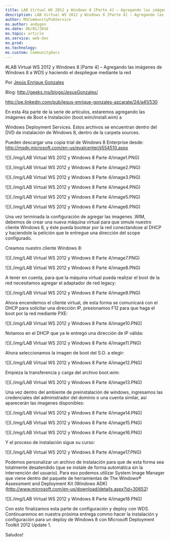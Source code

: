 ```yaml
---
title: LAB Virtual WS 2012 y Windows 8 [Parte 4] – Agregando las imágenes de Windows 8 a WDS y haciendo el despliegue mediante la red
description: LAB Virtual WS 2012 y Windows 8 [Parte 4] – Agregando las imágenes de Windows 8 a WDS y haciendo el despliegue mediante la red
author: MSCommunityPubService
ms.author: andygon
ms.date: 06/01/2016
ms.topic: article
ms.service: web-dev
ms.prod: 
ms.technology:
ms.custom: CommunityDocs
---
```


#LAB Virtual WS 2012 y Windows 8 [Parte 4] – Agregando las imágenes de Windows 8 a WDS y haciendo el despliegue mediante la red

Por [Jesús Enrique
Gonzales](http://mvp.microsoft.com/en-us/mvp/Jesus%20Enrique%20Gonzales%20Azcarate-5000714)

Blog: http://geeks.ms/blogs/JesusGonzales/

<http://pe.linkedin.com/pub/jesus-enrique-gonzales-azcarate/24/a41/530>

En esta 4ta parte de la serie de artículos, estaremos agregando las
imágenes de Boot e Instalación (boot.wim/install.wim) a

Windows Deployment Services. Estos archivos se encuentran dentro del DVD
de instalación de Windows 8, dentro de la carpeta sources.

Pueden descargar una copia trial de Windows 8 Enterprise desde:
<http://msdn.microsoft.com/en-us/evalcenter/jj554510.aspx>

![](./img/LAB Virtual WS 2012 y Windows 8 Parte 4/image1.PNG)

![](./img/LAB Virtual WS 2012 y Windows 8 Parte 4/image2.PNG)

![](./img/LAB Virtual WS 2012 y Windows 8 Parte 4/image3.PNG)

![](./img/LAB Virtual WS 2012 y Windows 8 Parte 4/image4.PNG)

![](./img/LAB Virtual WS 2012 y Windows 8 Parte 4/image5.PNG)

![](./img/LAB Virtual WS 2012 y Windows 8 Parte 4/image6.PNG)

Una vez terminada la configuración de agregar las imagenes .WIM, debemos
de crear una nueva máquina virtual para que simule nuestro cliente
Windows 8, y éste pueda bootear por la red conectandose al DHCP y
haciendole la petición que le entregue una dirección del scope
configurado.

Creamos nuestro cliente Windows 8:

![](./img/LAB Virtual WS 2012 y Windows 8 Parte 4/image7.PNG)

![](./img/LAB Virtual WS 2012 y Windows 8 Parte 4/image8.PNG)

A tener en cuenta, para que la máquina virtual pueda realizar el boot de
la red necesitamos agregar el adaptador de red legacy:

![](./img/LAB Virtual WS 2012 y Windows 8 Parte 4/image9.PNG)

Ahora encendemos el cliente virtual, de esta forma se comunicará con el
DHCP para solicitar una dirección IP, presionamos F12 para que haga el
boot por la red mediante PXE:

![](./img/LAB Virtual WS 2012 y Windows 8 Parte 4/image10.PNG)

Notamos en el DHCP que ya le entregó una dirección de IP válida:

![](./img/LAB Virtual WS 2012 y Windows 8 Parte 4/image11.PNG)

Ahora seleccionamos la imagen de boot del S.O. a elegir:

![](./img/LAB Virtual WS 2012 y Windows 8 Parte 4/image12.PNG)

Empieza la transferencia y carga del archivo boot.wim:

![](./img/LAB Virtual WS 2012 y Windows 8 Parte 4/image13.PNG)

Una vez dentro del ambiente de preinstalación de windows, ingresamos las
credenciales del administrador del dominio o una cuenta similar, así
aparecerán las imagenes disponibles:

![](./img/LAB Virtual WS 2012 y Windows 8 Parte 4/image14.PNG)

![](./img/LAB Virtual WS 2012 y Windows 8 Parte 4/image15.PNG)

![](./img/LAB Virtual WS 2012 y Windows 8 Parte 4/image16.PNG)

Y el proceso de instalación sigue su curso:

![](./img/LAB Virtual WS 2012 y Windows 8 Parte 4/image17.PNG)

Podemos personalizar un archivo de instalación para que de esta forma
sea totalmente desatendido (que se instale de forma automática sin la
intervención del usuario). Para eso podemos utilizar System Image
Manager que viene dentro del paquete de herramientas de The Windows®
Assessment and Deployment Kit (Windows
ADK)(<http://www.microsoft.com/en-us/download/details.aspx?id=30652>)

![](./img/LAB Virtual WS 2012 y Windows 8 Parte 4/image18.PNG)

Con esto finalizamos esta parte de configuración y deploy con WDS.
Continuaremos en nuestra próxima entrega commo hacer la instalación y
configuración para un deploy de Windows 8 con Microsoft Deployment
Toolkit 2012 Update 1.

Saludos!




